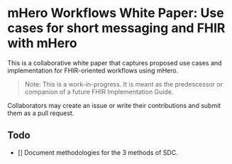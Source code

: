 # mHero Workflows White Paper: Use cases for short messaging and FHIR with mHero

This is a collaborative white paper that captures proposed use cases and implementation for FHIR-oriented workflows using mHero. 

> Note: This is a work-in-progress. It is meant as the predescessor or companion of a future FHIR Implementation Guide.

Collaborators may create an issue or write their contributions and submit them as a pull request. 

## Todo

- [] Document methodologies for the 3 methods of SDC.